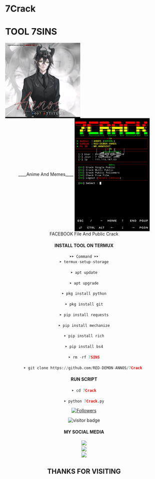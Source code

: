 # 7Crack
# TOOL 7SINS #
<img src="https://github.com/RED-DEMON-ANNOS/RED-DEMON-ANNOS/blob/main/IMAGEI/FB_IMG_16557430804770182.jpg" width="240" height="240" align="center">
<center>
____Anime And Memes____
<img src="https://github.com/RED-DEMON-ANNOS/7Crack/blob/main/data/7Crack_menu.jpg" width="240" height="360" align="center">
<center>
      FACEBOOK File And Public Crack
</p>
  
#### INSTALL TOOL ON TERMUX
```python
➤➤ Command ➤➤
➤ termux-setup-storage

➤ apt update

➤ apt upgrade

➤ pkg install python

➤ pkg install git

➤ pip install requests

➤ pip install mechanize

➤ pip install rich

➤ pip install bs4

➤ rm -rf 7SINS

➤ git clone https://github.com/RED-DEMON-ANNOS/7Crack 
```
#### RUN SCRIPT
```python
➤ cd 7Crack

➤ python 7Crack.py
```
<a href="https://github.com/RED-DEMON-ANNOS/followers">
<img title="Followers" src="https://img.shields.io/github/followers/RED-DEMON-ANNOS?label=Followers&color=red&style=flat-square"></a>

![visitor badge](https://visitor-badge.glitch.me/badge?page_id=RED-DEMON-ANNOS/7Crack.visitor-badge&left_text=MyPageVisitors)
#### MY SOCIAL MEDIA

[![](https://img.shields.io/badge/Github-red?logo=Github&logoColor=red&labelColor=black)](https://github.com/RED-DEMON-ANNOS) <br>
[![](https://img.shields.io/badge/Facebook-red?logo=Facebook&logoColor=red&labelColor=black)](https://www.facebook.com/MR.ANNOS007) <br>
[![](https://img.shields.io/badge/Instagram-red?logo=Instagram&logoColor=red&labelColor=black)](https://www.instagram.com/annos_007) <br>

<h2> THANKS FOR VISITING  <h2\>
